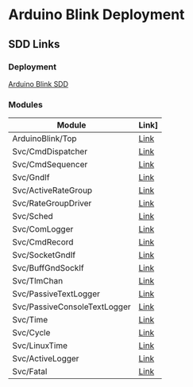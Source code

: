 # Arduino Blink Deployment

## SDD Links

### Deployment

[Arduino Blink SDD](sdd.md)

### Modules
|Module|Link]
|---|---|
|ArduinoBlink/Top|[Link](../../ArduinoBlink/Top/docs/sdd.md)|
|Svc/CmdDispatcher|[Link](../../Svc/CmdDispatcher/docs/sdd.md)|
|Svc/CmdSequencer|[Link](../../Svc/CmdSequencer/docs/sdd.md)|
|Svc/GndIf|[Link](../../Svc/GndIf/docs/sdd.md)|
|Svc/ActiveRateGroup|[Link](../../Svc/ActiveRateGroup/docs/sdd.md)|
|Svc/RateGroupDriver|[Link](../../Svc/RateGroupDriver/docs/sdd.md)|
|Svc/Sched|[Link](../../Svc/Sched/docs/sdd.md)|
|Svc/ComLogger|[Link](../../Svc/ComLogger/docs/sdd.md)|
|Svc/CmdRecord|[Link](../../Svc/CmdRecord/docs/sdd.md)|
|Svc/SocketGndIf|[Link](../../Svc/SocketGndIf/docs/sdd.md)|
|Svc/BuffGndSockIf|[Link](../../Svc/BuffGndSockIf/docs/sdd.md)|
|Svc/TlmChan|[Link](../../Svc/TlmChan/docs/sdd.md)|
|Svc/PassiveTextLogger|[Link](../../Svc/PassiveTextLogger/docs/sdd.md)|
|Svc/PassiveConsoleTextLogger|[Link](../../Svc/PassiveConsoleTextLogger/docs/sdd.md)|
|Svc/Time|[Link](../../Svc/Time/docs/sdd.md)|
|Svc/Cycle|[Link](../../Svc/Cycle/docs/sdd.md)|
|Svc/LinuxTime|[Link](../../Svc/LinuxTime/docs/sdd.md)|
|Svc/ActiveLogger|[Link](../../Svc/ActiveLogger/docs/sdd.md)|
|Svc/Fatal|[Link](../../Svc/Fatal/docs/sdd.md)|

